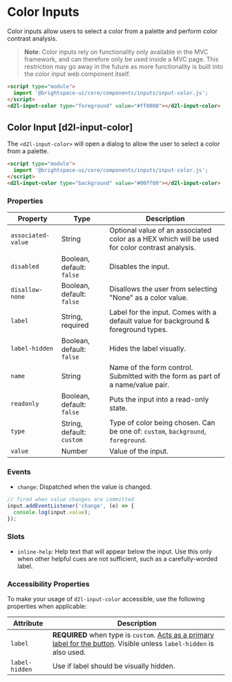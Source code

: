 # Color Inputs

Color inputs allow users to select a color from a palette and perform color contrast analysis.

> **Note**: Color inputs rely on functionality only available in the MVC framework, and can therefore only be used inside a MVC page. This restriction may go away in the future as more functionality is built into the color input web component itself.

<!-- docs: demo -->
```html
<script type="module">
  import '@brightspace-ui/core/components/inputs/input-color.js';
</script>
<d2l-input-color type="foreground" value="#ff0000"></d2l-input-color>
```

## Color Input [d2l-input-color]

The `<d2l-input-color>` will open a dialog to allow the user to select a color from a palette.

<!-- docs: demo code properties name:d2l-input-color sandboxTitle:'Color Input' -->
```html
<script type="module">
  import '@brightspace-ui/core/components/inputs/input-color.js';
</script>
<d2l-input-color type="background" value="#00ff00"></d2l-input-color>
```

<!-- docs: start hidden content -->
### Properties

| Property | Type | Description |
|---|---|---|
| `associated-value` | String | Optional value of an associated color as a HEX which will be used for color contrast analysis. |
| `disabled` | Boolean, default: `false` | Disables the input. |
| `disallow-none` | Boolean, default: `false` | Disallows the user from selecting "None" as a color value. |
| `label` | String, required | Label for the input. Comes with a default value for background & foreground types. |
| `label-hidden` | Boolean, default: `false` | Hides the label visually. |
| `name` | String | Name of the form control. Submitted with the form as part of a name/value pair. |
| `readonly` | Boolean, default: `false` | Puts the input into a read-only state. |
| `type` | String, default: `custom` | Type of color being chosen. Can be one of: `custom`, `background`, `foreground`. |
| `value` | Number | Value of the input. |

### Events

* `change`: Dispatched when the value is changed.

```javascript
// fired when value changes are committed
input.addEventListener('change', (e) => {
  console.log(input.value);
});
```

### Slots

* `inline-help`: Help text that will appear below the input. Use this only when other helpful cues are not sufficient, such as a carefully-worded label.
<!-- docs: end hidden content -->

### Accessibility Properties

To make your usage of `d2l-input-color` accessible, use the following properties when applicable:

| Attribute | Description |
|---|---|
| `label` | **REQUIRED** when type is `custom`. [Acts as a primary label for the button](https://www.w3.org/WAI/tutorials/forms/labels/). Visible unless `label-hidden` is also used. |
| `label-hidden` | Use if label should be visually hidden. |
